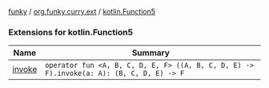 [funky](../../index.md) / [org.funky.curry.ext](../index.md) / [kotlin.Function5](.)

### Extensions for kotlin.Function5

| Name | Summary |
|---|---|
| [invoke](invoke.md) | `operator fun <A, B, C, D, E, F> ((A, B, C, D, E) -> F).invoke(a: A): (B, C, D, E) -> F` |
